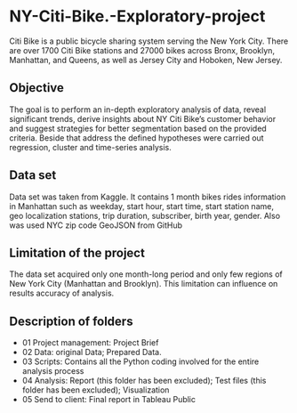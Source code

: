 # NY-Citi-Bike.-Exploratory-project
Citi Bike is a public bicycle sharing system serving the New York City. There are over 1700 Citi Bike stations and 27000 bikes across Bronx, Brooklyn, Manhattan, and Queens, as well as Jersey City and Hoboken, New Jersey.  
## Objective 
The goal is to perform an in-depth exploratory analysis of data, reveal significant trends, derive insights about NY Citi Bike’s customer behavior and suggest strategies for better segmentation based on the provided criteria. Beside that address the defined hypotheses were carried out regression, cluster and time-series analysis. 
## Data set 
Data set was taken from Kaggle. It contains 1 month bikes rides information in Manhattan such as weekday, start hour, start time,	start station name, geo localization stations, trip duration, subscriber, birth year, gender.
Also was used NYC zip code GeoJSON from GitHub 
## Limitation of the project
The data set acquired only one month-long period and only few regions of New York City (Manhattan and Brooklyn). This limitation can influence on results accuracy of analysis. 
## Description of folders

+ 01 Project management: Project Brief
+ 02 Data: original Data; Prepared Data.
+ 03 Scripts: Contains all the Python coding involved for the entire analysis process
+ 04 Analysis: Report (this folder has been excluded); Test files (this folder has been excluded); Visualization
+ 05 Send to client: Final report in Tableau Public

